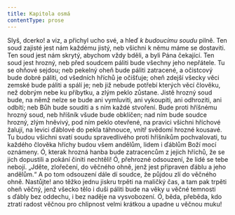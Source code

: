 ```yaml
---
title: Kapitola osmá
contentType: prose
---
```


Slyš, dcerko! a viz, a přichyl ucho své, a hleď _k budoucímu soudu_ pilně. Ten soud zajisté jest nám každému jistý, neb všichni k němu máme se dostaviti. Ten soud jest nám skrytý, abychom vždy bděli, a byli Pána čekající. Ten soud jest hrozný, neb před soudcem páliti bude všechny jeho nepřátele. Tu se ohňové sejdou; neb pekelný oheň bude páliti zatracené, a očistcový bude dobré páliti, od všedních hříchů je očišťuje; oheň zdejší všecky věci zemské bude páliti a spálí je; neb již nebude potřebí kterých věcí člověku, než dobrým nebe ku příbytku, a zlým peklo zůstane. Jistě hrozný soud bude, na němž nelze se bude ani vymluviti, ani vykoupiti, ani odhroziti, ani odbíti; neb Bůh bude souditi a s ním každé stvoření. Bude proti hříšnému hrozný soud, neb hříšník všude bude obklíčen; nad ním bude soudce hrozný, zlým hněvivý, pod ním peklo otevřené, na pravici všichni hříchové žalují, na levici ďáblové do pekla táhnouce, vnitř svědomí hrozné kousavé. Tu budou všichni svatí soudu spravedlivého proti hříšníkům pochvalovati, tu každého člověka hříchy budou všem andělům, lidem i ďáblům Boží mocí oznámeny. Ó, kterak hrozná hanba bude zatracencům z jejich hříchů, že se jich dopustili a pokání činiti nechtěli! Ó, přehrozné odsouzení, že lidé se tebe nebojí. „Jděte, zlořečení, do věčného ohně, jenž jest připraven ďáblu a jeho andělům.“ A po tom odsouzení dále dí soudce, že půjdou zlí do věčného ohně. Nastůjte! ano těžko jednu jiskru trpěti na maličký čas, a tam pak trpěti oheň věčný, jenž všecko tělo i duši páliti bude na věky u věčné temnosti s ďábly bez oddechu, i bez naděje na vysvobození. Ó, běda, přeběda, kdo ztratí radost věčnou pro chlipnost velmi krátkou a upadne u věčnou muku!
